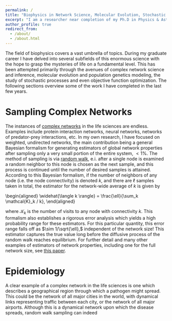 ```yaml
---
permalink: /
title: "Biophysics in Network Science, Molecular Evolution, Stochastic Processes, and Optimization"
excerpt: "I am a researcher near completion of my Ph.D in Physics & Astronomy studying various topics in the field of biological physics."
author_profile: true
redirect_from: 
  - /about/
  - /about.html
---
```

The field of biophysics covers a vast umbrella of topics. During my graduate career I have delved into several subfields of this enormous science with the hope to grasp the mysteries of life on a fundamental level. This has been attempted primarily through the avenues of complex network science and inference, molecular evolution and population genetics modeling, the study of stochastic processes and even objective function optimization. The following sections overview some of the work I have completed in the last few years.

Sampling Complex Networks
====

The instances of [complex networks](https://en.wikipedia.org/wiki/Complex_network) in the life sciences are endless. Examples include protein interaction networks, neural networks, networks of predator-prey interactions, etc. In my own research, I have focused on weighted, undirected networks, the main contribution being a general Bayesian formalism for generating estimators of global network properties after sampling only a very small portion of the entire system, $<1\%$. The method of sampling is via [random walk](https://en.wikipedia.org/wiki/Random_walk), e.i. after a single node is examined a random neighbor to this node is chosen as the next sample, and this process is continued until the number of desired samples is attained. According to this Bayesian formalism, if the number of neighbors of any node (i.e. the node connectivity) is denoted $k$, and there are $\ell$ samples taken in total, the estimator for the network-wide average of $k$ is given by

\begin{aligned}
\widehat{\langle k \rangle} = \frac{\ell}{\sum_k \mathcal{K}_k / k},
\end{aligned}

where $\mathcal{K}_k$ is the number of visits to any node with connectivity $k$. This formalism also establishes a rigorous error analysis which yields a high probability range for these estimators. For this particular quantity, this error range falls off as $\sim 1/\sqrt{\ell},$ independent of the network size! This estimator captures the true value long before the diffusive process of the random walk reaches equilibrium. For further detail and many other examples of estimators of network properties, including one for the full network size, see [this paper](https://willowbk.github.io/publication/RapidBayesianInference).

Epidemiology
====
A clear example of a complex network in the life sciences is one which describes a geographical region through which a pathogen might spread. This could be the network of all major cities in the world, with dynamical links representing traffic between each city, or the network of all major airports. Although this is a dynamical network upon which the disease spreads, random walk sampling can indeed


<!--
Network Science 
======
Complex networks describe a broad spectrum of systems in nature, science, technology, and society. Many of these networks are large and evolving, making
investigation of their statistical properties a challenging task. In particular, estimating the network size becomes non-trivial if the network is too large to visit every node. Consequently, predicting various network statistics, typically from random samples of limited size, has attracted considerable attention in the
literature.

This research project has consisted of the development of a Bayesian theoretical framework for network sampling by random walks (RWs). Unlike previous results, this framework can be used to build
posterior probability distributions for any network node-based quantity of interest. This approach reproduces several previously known global network statistics estimators within a single formalism,
automatically removes statistical biases caused by RW sampling, and yields standard results in the uniform sampling limit. Surprisingly, accurate estimates of various network properties, including its size, are obtained
after examining only a small fraction of all network nodes.

The effectiveness of this formalism has been demonstrated not only on standard $\textit{in silico}$ networks, but additonally has been shown to have applications in epidemiology, and has reproduced known statistics of the network formed by links between pages on Wikipedia.
-->



<!---
A data-driven personal website
======
just be sure to save the markdown files! Finally, you can also write scripts that process the structured data on the site, such as [this one](https://github.com/academicpages/academicpages.github.io/blob/master/talkmap.ipynb) that analyzes metadata in pages about talks to display [a map of every location you've given a talk](https://academicpages.github.io/talkmap.html).

Getting started
======
1. Set site-wide configuration and create content & metadata (see below -- also see [this set of diffs](http://archive.is/3TPas) showing what files were changed to set up [an example site](https://getorg-testacct.github.io) for a user with the username "getorg-testacct")
1. Upload any files (like PDFs, .zip files, etc.) to the files/ directory. They will appear at https://[your GitHub username].github.io/files/example.pdf.  
1. Check status by going to the repository settings, in the "GitHub pages" section

Site-wide configuration
------
The main configuration file for the site is in the base directory in [_config.yml](https://github.com/academicpages/academicpages.github.io/blob/master/_config.yml), which defines the content in the sidebars and other site-wide features. You will need to replace the default variables with ones about yourself and your site's github repository. The configuration file for the top menu is in [_data/navigation.yml](https://github.com/academicpages/academicpages.github.io/blob/master/_data/navigation.yml). For example, if you don't have a portfolio or blog posts, you can remove those items from that navigation.yml file to remove them from the header. 

Create content & metadata
------
For site content, there is one markdown file for each type of content, which are stored in directories like _publications, _talks, _posts, _teaching, or _pages. For example, each talk is a markdown file in the [_talks directory](https://github.com/academicpages/academicpages.github.io/tree/master/_talks). At the top of each markdown file is structured data in YAML about the talk, which the theme will parse to do lots of cool stuff. The same structured data about a talk is used to generate the list of talks on the [Talks page](https://academicpages.github.io/talks), each [individual page](https://academicpages.github.io/talks/2012-03-01-talk-1) for specific talks, the talks section for the [CV page](https://academicpages.github.io/cv), and the [map of places you've given a talk](https://academicpages.github.io/talkmap.html) (if you run this [python file](https://github.com/academicpages/academicpages.github.io/blob/master/talkmap.py) or [Jupyter notebook](https://github.com/academicpages/academicpages.github.io/blob/master/talkmap.ipynb), which creates the HTML for the map based on the contents of the _talks directory).

**Markdown generator**

I have also created [a set of Jupyter notebooks](https://github.com/academicpages/academicpages.github.io/tree/master/markdown_generator
) that converts a CSV containing structured data about talks or presentations into individual markdown files that will be properly formatted for the academicpages template. The sample CSVs in that directory are the ones I used to create my own personal website at stuartgeiger.com. My usual workflow is that I keep a spreadsheet of my publications and talks, then run the code in these notebooks to generate the markdown files, then commit and push them to the GitHub repository.

How to edit your site's GitHub repository
------
Many people use a git client to create files on their local computer and then push them to GitHub's servers. If you are not familiar with git, you can directly edit these configuration and markdown files directly in the github.com interface. Navigate to a file (like [this one](https://github.com/academicpages/academicpages.github.io/blob/master/_talks/2012-03-01-talk-1.md) and click the pencil icon in the top right of the content preview (to the right of the "Raw | Blame | History" buttons). You can delete a file by clicking the trashcan icon to the right of the pencil icon. You can also create new files or upload files by navigating to a directory and clicking the "Create new file" or "Upload files" buttons. 

Example: editing a markdown file for a talk
![Editing a markdown file for a talk](/images/editing-talk.png)

For more info
------
More info about configuring academicpages can be found in [the guide](https://academicpages.github.io/markdown/). The [guides for the Minimal Mistakes theme](https://mmistakes.github.io/minimal-mistakes/docs/configuration/) (which this theme was forked from) might also be helpful.
--->
